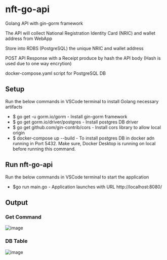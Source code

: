 # nft-go-api

Golang API with gin-gorm framework

The API will collect National Registration Identity Card (NRIC) and wallet address from WebApp

Store into RDBS (PostgreSQL) the unique NRIC and wallet address

POST API Response with a Receipt produce by hash the API body (Hash is used due to one way encrytion)

docker-compose.yaml script for PostgreSQL DB

<h2>Setup</h2>
Run the below commands in VSCode terminal to install Golang necessary artifacts

* $ go get -u gorm.io/gorm - Install gin-gorm framework
* $ go get gorm.io/driver/postgres -  Install postgres DB driver
* $ go get github.com/gin-contrib/cors - Install cors library to allow local origin
* $ docker-compose up --build - To install postgres DB in docker adn running in Port 5432. Make sure, Docker Desktop is running on local before running this command.

<h2>Run nft-go-api</h2>
Run the below commands in VSCode terminal to start the application

* $go run main.go - Application launches with URL http://localhost:8080/

<h2> Output </h2>

<h3>Get Command</h3>

![image](https://user-images.githubusercontent.com/88041827/233524524-0f3bce03-88e2-4209-ad2d-4ee2b5b0fcd3.png)

<h3>DB Table</h3>

![image](https://user-images.githubusercontent.com/88041827/233525141-6e479ec3-95e6-4e46-b0a4-4c861a0a5c4c.png)





